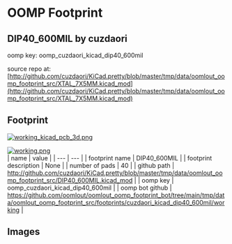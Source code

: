 # OOMP Footprint  
## DIP40_600MIL  by cuzdaori  
  
oomp key: oomp_cuzdaori_kicad_dip40_600mil  
  
source repo at: [http://github.com/cuzdaori/KiCad.pretty/blob/master/tmp/data/oomlout_oomp_footprint_src/XTAL_7X5MM.kicad_mod](http://github.com/cuzdaori/KiCad.pretty/blob/master/tmp/data/oomlout_oomp_footprint_src/XTAL_7X5MM.kicad_mod)  
## Footprint  
  
[![working_kicad_pcb_3d.png](working_kicad_pcb_3d_600.png)](working_kicad_pcb_3d.png)  
  
[![working.png](working_600.png)](working.png)  
| name | value | 
| --- | --- | 
| footprint name | DIP40_600MIL | 
| footprint description | None | 
| number of pads | 40 | 
| github path | http://github.com/cuzdaori/KiCad.pretty/blob/master/tmp/data/oomlout_oomp_footprint_src/DIP40_600MIL.kicad_mod | 
| oomp key | oomp_cuzdaori_kicad_dip40_600mil | 
| oomp bot github | https://github.com/oomlout/oomlout_oomp_footprint_bot/tree/main/tmp/data/oomlout_oomp_footprint_src/footprints/cuzdaori_kicad_dip40_600mil/working | 
## Images  
